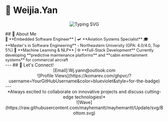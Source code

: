 # 👋 Weijia.Yan

<div align="center">
  
  ![Typing SVG](https://readme-typing-svg.herokuapp.com?font=Fira+Code&size=22&duration=3000&pause=1000&color=36BCF7&center=true&vCenter=true&width=440&lines=Always+Learning+Something+New)
  
</div>
## 🚀 About Me
<div class="floating" style="font-size: 0.9em;">
🔧 **Embedded Software Engineer** | 🛩️ **Aviation Systems Specialist**  
🎓 **Master's in Software Engineering** - Northeastern University (GPA: 4.0/4.0, Top 5%)  
🤖 **Machine Learning & NLP** | 🌐 **Full-Stack Development**
Currently developing **predictive maintenance platforms** and **cabin entertainment systems** for commercial aircraft

</div>
---
## 🌟 Let's Connect!
<div align="center">
[Email]:Wj.yann@outlook.com
</div>
<div align="center">
  ![Profile Views](https://komarev.com/ghpvc/?username=YourGitHubUsername&color=blueviolet&style=for-the-badge)
</div>
---
<div align="center" class="floating">
*Always excited to collaborate on innovative projects and discuss cutting-edge technologies!*
</div>
<div align="center">
  ![Wave](https://raw.githubusercontent.com/mayhemantt/mayhemantt/Update/svg/Bottom.svg)
  
</div>
